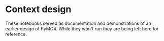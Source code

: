 # Context design
These notebooks served as documentation and demonstrations of an earlier
design of PyMC4. While they won't run they are being left here for reference.

